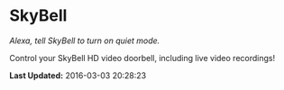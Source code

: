# SkyBell
*Alexa, tell SkyBell to turn on quiet mode.*

Control your SkyBell HD video doorbell, including live video recordings!

**Last Updated:** 2016-03-03 20:28:23